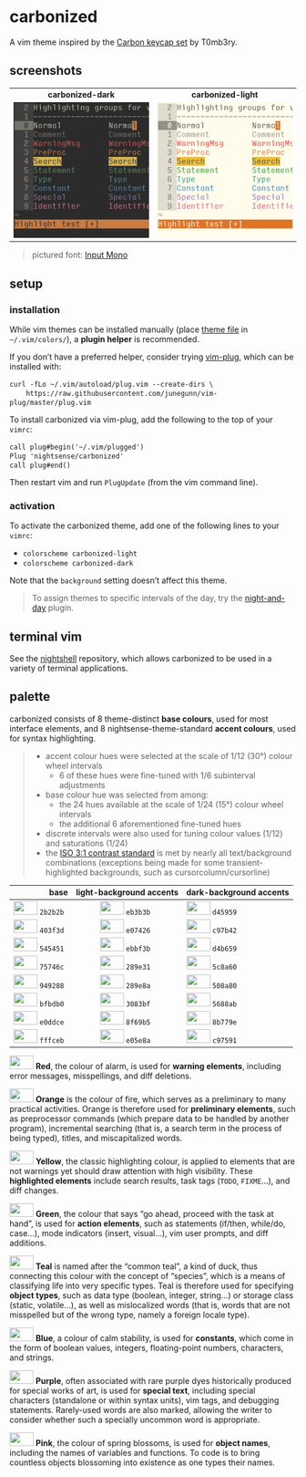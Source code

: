 <h1 id="carbonized">carbonized</h1>

<p>A vim theme inspired by the <a href="https://geekhack.org/index.php?topic=79693.0">Carbon keycap set</a> by T0mb3ry.</p>

<h2 id="screenshots">screenshots</h2>

<table>
<tr><td align="center"><strong>carbonized-dark</strong></td><td align="center"><strong>carbonized-light</strong></td></tr>
<tr>
<td><img src="/img/screenshot-carbonized-dark.png" alt="screenshot of the carbonized-dark vim theme" width="288" /></td>
<td align="center"><img src="/img/screenshot-carbonized-light.png" alt="screenshot of the carbonized-light vim theme" width="288" /></td>
</tr>
</table>

<blockquote>
  <p>pictured font: <a href="http://input.fontbureau.com/">Input Mono</a></p>
</blockquote>

<h2 id="setup">setup</h2>

<h3 id="installation">installation</h3>

<p>While vim themes can be installed manually (place <a href="https://github.com/nightsense/carbonized/tree/master/colors">theme file</a> in <code class="highlighter-rouge">~/.vim/colors/</code>), a <strong>plugin helper</strong> is recommended.</p>

<p>If you don’t have a preferred helper, consider trying <a href="https://github.com/junegunn/vim-plug">vim-plug</a>, which can be installed with:</p>

<div class="highlighter-rouge"><pre class="highlight"><code>curl -fLo ~/.vim/autoload/plug.vim --create-dirs \
    https://raw.githubusercontent.com/junegunn/vim-plug/master/plug.vim
</code></pre>
</div>

<p>To install carbonized via vim-plug, add the following to the top of your <code class="highlighter-rouge">vimrc</code>:</p>

<div class="highlighter-rouge"><pre class="highlight"><code>call plug#begin('~/.vim/plugged')
Plug 'nightsense/carbonized'
call plug#end()
</code></pre>
</div>

<p>Then restart vim and run <code class="highlighter-rouge">PlugUpdate</code> (from the vim command line).</p>

<h3 id="activation">activation</h3>

<p>To activate the carbonized theme, add one of the following lines to your <code class="highlighter-rouge">vimrc</code>:</p>

<ul>
  <li><code class="highlighter-rouge">colorscheme carbonized-light</code></li>
  <li><code class="highlighter-rouge">colorscheme carbonized-dark</code></li>
</ul>

<p>Note that the <code class="highlighter-rouge">background</code> setting doesn’t affect this theme.</p>

<blockquote>
  <p>To assign themes to specific intervals of the day, try the <a href="https://github.com/nightsense/night-and-day">night-and-day</a> plugin.</p>
</blockquote>

<h2 id="terminal-vim">terminal vim</h2>

<p>See the <a href="https://github.com/nightsense/nightshell">nightshell</a> repository, which allows carbonized to be used in a variety of terminal applications.</p>

<h2 id="palette">palette</h2>

<p>carbonized consists of 8 theme-distinct <strong>base colours</strong>, used for most interface elements, and 8 nightsense-theme-standard <strong>accent colours</strong>, used for syntax highlighting.</p>

<blockquote>
  <ul>
    <li>accent colour hues were selected at the scale of 1/12 (30°) colour wheel intervals
      <ul>
        <li>6 of these hues were fine-tuned with 1/6 subinterval adjustments</li>
      </ul>
    </li>
    <li>base colour hue was selected from among:
      <ul>
        <li>the 24 hues available at the scale of 1/24 (15°) colour wheel intervals</li>
        <li>the additional 6 aforementioned fine-tuned hues</li>
      </ul>
    </li>
    <li>discrete intervals were also used for tuning colour values (1/12) and saturations (1/24)</li>
    <li>the <a href="https://www.w3.org/TR/UNDERSTANDING-WCAG20/visual-audio-contrast-contrast.html#visual-audio-contrast-contrast-73-head">ISO 3:1 contrast standard</a> is met by nearly all text/background combinations (exceptions being made for some transient-highlighted backgrounds, such as cursorcolumn/cursorline)</li>
  </ul>
</blockquote>

<table>
  <thead>
    <tr>
      <th style="text-align: right">base</th>
      <th style="text-align: center">light-background accents</th>
      <th style="text-align: left">dark-background accents</th>
    </tr>
  </thead>
  <tbody>
    <tr>
      <td style="text-align: right"><img src="http://www.colorhexa.com/2b2b2b.png" height="24" width="42" /> <code class="highlighter-rouge">2b2b2b</code> </td>
      <td style="text-align: center"><img src="http://www.colorhexa.com/eb3b3b.png" height="24" width="42" /> <code class="highlighter-rouge">eb3b3b</code> </td>
      <td style="text-align: left"><img src="http://www.colorhexa.com/d45959.png" height="24" width="42" /> <code class="highlighter-rouge">d45959</code></td>
    </tr>
    <tr>
      <td style="text-align: right"><img src="http://www.colorhexa.com/403f3d.png" height="24" width="42" /> <code class="highlighter-rouge">403f3d</code> </td>
      <td style="text-align: center"><img src="http://www.colorhexa.com/e07426.png" height="24" width="42" /> <code class="highlighter-rouge">e07426</code> </td>
      <td style="text-align: left"><img src="http://www.colorhexa.com/c97b42.png" height="24" width="42" /> <code class="highlighter-rouge">c97b42</code></td>
    </tr>
    <tr>
      <td style="text-align: right"><img src="http://www.colorhexa.com/545451.png" height="24" width="42" /> <code class="highlighter-rouge">545451</code> </td>
      <td style="text-align: center"><img src="http://www.colorhexa.com/ebbf3b.png" height="24" width="42" /> <code class="highlighter-rouge">ebbf3b</code> </td>
      <td style="text-align: left"><img src="http://www.colorhexa.com/d4b659.png" height="24" width="42" /> <code class="highlighter-rouge">d4b659</code></td>
    </tr>
    <tr>
      <td style="text-align: right"><img src="http://www.colorhexa.com/75746c.png" height="24" width="42" /> <code class="highlighter-rouge">75746c</code> </td>
      <td style="text-align: center"><img src="http://www.colorhexa.com/289e31.png" height="24" width="42" /> <code class="highlighter-rouge">289e31</code> </td>
      <td style="text-align: left"><img src="http://www.colorhexa.com/5c8a60.png" height="24" width="42" /> <code class="highlighter-rouge">5c8a60</code></td>
    </tr>
    <tr>
      <td style="text-align: right"><img src="http://www.colorhexa.com/949288.png" height="24" width="42" /> <code class="highlighter-rouge">949288</code> </td>
      <td style="text-align: center"><img src="http://www.colorhexa.com/289e8a.png" height="24" width="42" /> <code class="highlighter-rouge">289e8a</code> </td>
      <td style="text-align: left"><img src="http://www.colorhexa.com/508a80.png" height="24" width="42" /> <code class="highlighter-rouge">508a80</code></td>
    </tr>
    <tr>
      <td style="text-align: right"><img src="http://www.colorhexa.com/bfbdb0.png" height="24" width="42" /> <code class="highlighter-rouge">bfbdb0</code> </td>
      <td style="text-align: center"><img src="http://www.colorhexa.com/3083bf.png" height="24" width="42" /> <code class="highlighter-rouge">3083bf</code> </td>
      <td style="text-align: left"><img src="http://www.colorhexa.com/5688ab.png" height="24" width="42" /> <code class="highlighter-rouge">5688ab</code></td>
    </tr>
    <tr>
      <td style="text-align: right"><img src="http://www.colorhexa.com/e0ddce.png" height="24" width="42" /> <code class="highlighter-rouge">e0ddce</code> </td>
      <td style="text-align: center"><img src="http://www.colorhexa.com/8f69b5.png" height="24" width="42" /> <code class="highlighter-rouge">8f69b5</code> </td>
      <td style="text-align: left"><img src="http://www.colorhexa.com/8b779e.png" height="24" width="42" /> <code class="highlighter-rouge">8b779e</code></td>
    </tr>
    <tr>
      <td style="text-align: right"><img src="http://www.colorhexa.com/fffceb.png" height="24" width="42" /> <code class="highlighter-rouge">fffceb</code> </td>
      <td style="text-align: center"><img src="http://www.colorhexa.com/e05e8a.png" height="24" width="42" /> <code class="highlighter-rouge">e05e8a</code> </td>
      <td style="text-align: left"><img src="http://www.colorhexa.com/c97591.png" height="24" width="42" /> <code class="highlighter-rouge">c97591</code></td>
    </tr>
  </tbody>
</table>

<p><img src="http://www.colorhexa.com/eb3b3b.png" height="24" width="42" />
<strong>Red</strong>, the colour of alarm, is used for <strong>warning elements</strong>, including error messages, misspellings, and diff deletions.</p>

<p><img src="http://www.colorhexa.com/e07426.png" height="24" width="42" />
<strong>Orange</strong> is the colour of fire, which serves as a preliminary to many practical activities. Orange is therefore used for <strong>preliminary elements</strong>, such as preprocessor commands (which prepare data to be handled by another program), incremental searching (that is, a search term in the process of being typed), titles, and miscapitalized words.</p>

<p><img src="http://www.colorhexa.com/ebbf3b.png" height="24" width="42" />
<strong>Yellow</strong>, the classic highlighting colour, is applied to elements that are not warnings yet should draw attention with high visibility. These <strong>highlighted elements</strong> include search results, task tags (<code class="highlighter-rouge">TODO</code>, <code class="highlighter-rouge">FIXME</code>…), and diff changes.</p>

<p><img src="http://www.colorhexa.com/289e31.png" height="24" width="42" />
<strong>Green</strong>, the colour that says “go ahead, proceed with the task at hand”, is used for <strong>action elements</strong>, such as statements (if/then, while/do, case…), mode indicators (insert, visual…), vim user prompts, and diff additions.</p>

<p><img src="http://www.colorhexa.com/289e8a.png" height="24" width="42" />
<strong>Teal</strong> is named after the “common teal”, a kind of duck, thus connecting this colour with the concept of “species”, which is a means of classifying life into very specific types. Teal is therefore used for specifying <strong>object types</strong>, such as data type (boolean, integer, string…) or storage class (static, volatile…), as well as mislocalized words (that is, words that are not misspelled but of the wrong type, namely a foreign locale type).</p>

<p><img src="http://www.colorhexa.com/3083bf.png" height="24" width="42" />
<strong>Blue</strong>, a colour of calm stability, is used for <strong>constants</strong>, which come in the form of boolean values, integers, floating-point numbers, characters, and strings.</p>

<p><img src="http://www.colorhexa.com/8f69b5.png" height="24" width="42" />
<strong>Purple</strong>, often associated with rare purple dyes historically produced for special works of art, is used for <strong>special text</strong>, including special characters (standalone or within syntax units), vim tags, and debugging statements. Rarely-used words are also marked, allowing the writer to consider whether such a specially uncommon word is appropriate.</p>

<p><img src="http://www.colorhexa.com/e05e8a.png" height="24" width="42" />
<strong>Pink</strong>, the colour of spring blossoms, is used for <strong>object names</strong>, including the names of variables and functions. To code is to bring countless objects blossoming into existence as one types their names.</p>
